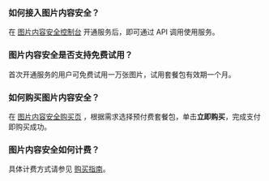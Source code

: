 
### 如何接入图片内容安全？
在 [图片内容安全控制台](https://console.cloud.tencent.com/cms/image) 开通服务后，即可通过 API 调用使用服务。
### 图片内容安全是否支持免费试用？
首次开通服务的用户可免费试用一万张图片，试用套餐包有效期一个月。
### 如何购买图片内容安全？
在 [图片内容安全购买页](https://buy.cloud.tencent.com/ims) ，根据需求选择预付费套餐包，单击**立即购买**，完成支付即购买成功。
### 图片内容安全如何计费？
具体计费方式请参见 [购买指南](https://cloud.tencent.com/document/product/1125/37108)。
